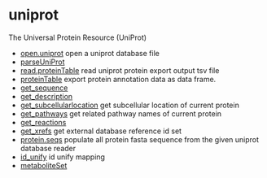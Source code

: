 ﻿# uniprot

The Universal Protein Resource (UniProt)

+ [open.uniprot](uniprot/open.uniprot.1) open a uniprot database file
+ [parseUniProt](uniprot/parseUniProt.1) 
+ [read.proteinTable](uniprot/read.proteinTable.1) read uniprot protein export output tsv file
+ [proteinTable](uniprot/proteinTable.1) export protein annotation data as data frame.
+ [get_sequence](uniprot/get_sequence.1) 
+ [get_description](uniprot/get_description.1) 
+ [get_subcellularlocation](uniprot/get_subcellularlocation.1) get subcellular location of current protein
+ [get_pathways](uniprot/get_pathways.1) get related pathway names of current protein
+ [get_reactions](uniprot/get_reactions.1) 
+ [get_xrefs](uniprot/get_xrefs.1) get external database reference id set
+ [protein.seqs](uniprot/protein.seqs.1) populate all protein fasta sequence from the given uniprot database reader
+ [id_unify](uniprot/id_unify.1) id unify mapping
+ [metaboliteSet](uniprot/metaboliteSet.1) 
